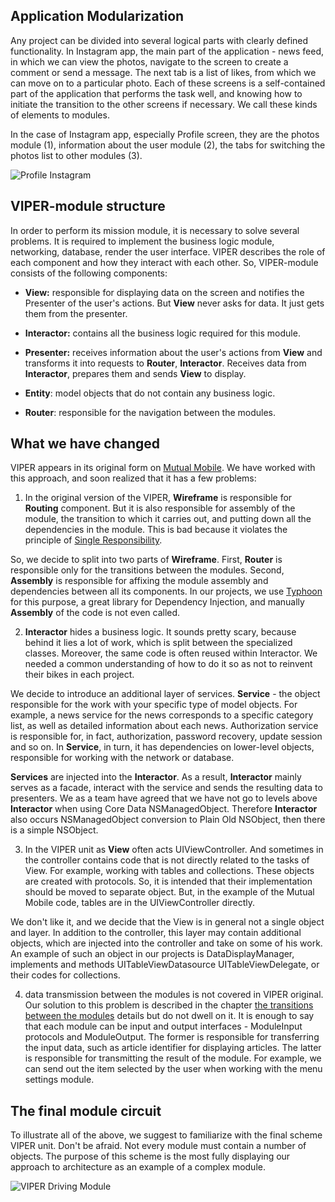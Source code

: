 ## Application Modularization

Any project can be divided into several logical parts with clearly defined functionality. In Instagram app, the main part of the application - news feed, in which we can view the photos, navigate to the screen to create a comment or send a message. The next tab is a list of likes, from which we can move on to a particular photo. Each of these screens is a self-contained part of the application that performs the task well, and knowing how to initiate the transition to the other screens if necessary. We call these kinds of elements to modules.

In the case of Instagram app, especially Profile screen, they are the photos module (1), information about the user module (2), the tabs for switching the photos list to other modules (3).

![Profile Instagram](https://raw.githubusercontent.com/rambler-ios/The-Book-of-VIPER/master/Resources/instagram_example.png)

## VIPER-module structure

In order to perform its mission module, it is necessary to solve several problems. It is required to implement the business logic module, networking, database, render the user interface. VIPER describes the role of each component and how they interact with each other. So, VIPER-module consists of the following components:

- **View:** responsible for displaying data on the screen and notifies the Presenter of the user's actions. But **View** never asks for data. It just gets them from the presenter.

- **Interactor:** contains all the business logic required for this module.

- **Presenter:** receives information about the user's actions from **View** and transforms it into requests to **Router**, **Interactor**. Receives data from **Interactor**, prepares them and sends **View** to display.

- **Entity**: model objects that do not contain any business logic.

- **Router**: responsible for the navigation between the modules.

## What we have changed

VIPER appears in its original form on [Mutual Mobile](https://www.objc.io/issues/13-architecture/viper/). We have worked with this approach, and soon realized that it has a few problems:

1) In the original version of the VIPER, **Wireframe** is responsible for **Routing** component. But it is also responsible for assembly of the module, the transition to which it carries out, and putting down all the dependencies in the module. This is bad because it violates the principle of [Single Responsibility](https://en.wikipedia.org/wiki/Single_responsibility_principle).

So, we decide to split into two parts of **Wireframe**. First, **Router** is responsible only for the transitions between the modules. Second, **Assembly** is responsible for affixing the module assembly and dependencies between all its components. In our projects, we use [Typhoon](https://github.com/appsquickly/Typhoon) for this purpose, a great library for Dependency Injection, and manually **Assembly** of the code is not even called.

2) **Interactor** hides a business logic. It sounds pretty scary, because behind it lies a lot of work, which is split between the specialized classes. Moreover, the same code is often reused within Interactor. We needed a common understanding of how to do it so as not to reinvent their bikes in each project.

We decide to introduce an additional layer of services. **Service** - the object responsible for the work with your specific type of model objects. For example, a news service for the news corresponds to a specific category list, as well as detailed information about each news. Authorization service is responsible for, in fact, authorization, password recovery, update session and so on. In **Service**, in turn, it has dependencies on lower-level objects, responsible for working with the network or database.

**Services** are injected into the **Interactor**. As a result, **Interactor** mainly serves as a facade, interact with the service and sends the resulting data to presenters. We as a team have agreed that we have not go to levels above **Interactor** when using Core Data NSManagedObject. Therefore **Interactor** also occurs NSManagedObject conversion to Plain Old NSObject, then there is a simple NSObject.

3) In the VIPER unit as **View** often acts UIViewController. And sometimes in the controller contains code that is not directly related to the tasks of View. For example, working with tables and collections. These objects are created with protocols. So, it is intended that their implementation should be moved to separate object. But, in the example of the Mutual Mobile code, tables are in the UIViewController directly.

We don't like it, and we decide that the View is in general not a single object and layer. In addition to the controller, this layer may contain additional objects, which are injected into the controller and take on some of his work. An example of such an object in our projects is DataDisplayManager, implements and methods UITableViewDatasource UITableViewDelegate, or their codes for collections.

4) data transmission between the modules is not covered in VIPER original. Our solution to this problem is described in the chapter [the transitions between the modules](ModuleTransitions.md) details but do not dwell on it. It is enough to say that each module can be input and output interfaces - ModuleInput protocols and ModuleOutput. The former is responsible for transferring the input data, such as article identifier for displaying articles. The latter is responsible for transmitting the result of the module. For example, we can send out the item selected by the user when working with the menu settings module.

## The final module circuit

To illustrate all of the above, we suggest to familiarize with the final scheme VIPER unit. Don't be afraid. Not every module must contain a number of objects. The purpose of this scheme is the most fully displaying our approach to architecture as an example of a complex module.

![VIPER Driving Module](https://raw.githubusercontent.com/rambler-ios/The-Book-of-VIPER/master/Resources/module_structure.png)
